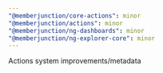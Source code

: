 ```yaml
---
"@memberjunction/core-actions": minor
"@memberjunction/actions": minor
"@memberjunction/ng-dashboards": minor
"@memberjunction/ng-explorer-core": minor
---
```


Actions system improvements/metadata
